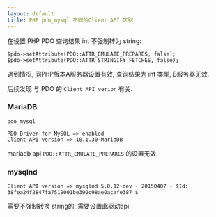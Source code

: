 ```yaml
---
layout: default
title: PHP pdo_mysql 不同的Client API 区别
---
```


在设置 PHP PDO 查询结果 int 不强制转为 string:

```
$pdo->setAttribute(PDO::ATTR_EMULATE_PREPARES, false);
$pdo->setAttribute(PDO::ATTR_STRINGIFY_FETCHES, false);
```

遇到情况, 同PHP版本A服务器设置有效, 查询结果为 int 类型, B服务器无效.

后续发现 与 PDO 的 `Client API verion` 有关.

### MariaDB

```
pdo_mysql

PDO Driver for MySQL => enabled
Client API version => 10.1.30-MariaDB
```

mariadb api `PDO::ATTR_EMULATE_PREPARES` 的设置无效.

### mysqlnd

```
Client API version => mysqlnd 5.0.12-dev - 20150407 - $Id: 38fea24f2847fa7519001be390c98ae0acafe387 $
```

需要不强制转换 string的, 需要设置此驱动api
